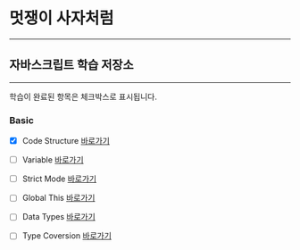 
# 멋쟁이 사자처럼

---

## 자바스크립트 학습 저장소

---

학습이 완료된 항목은 체크박스로 표시됩니다.

### Basic
- [x] Code Structure [바로가기](https://www.naver.com)
- [ ] Variable [바로가기](https://www.naver.com)
- [ ] Strict Mode [바로가기](https://www.naver.com)
- [ ] Global This [바로가기](https://www.naver.com)
- [ ] Data Types [바로가기](https://www.naver.com)
- [ ] Type Coversion [바로가기](https://www.naver.com)

